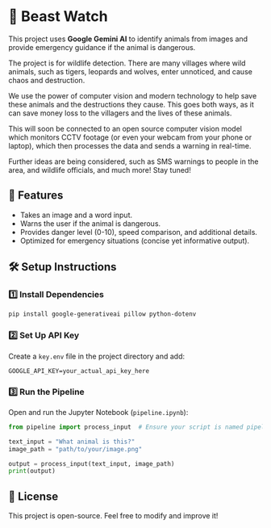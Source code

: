 # 🚀 Beast Watch

This project uses **Google Gemini AI** to identify animals from images and provide emergency guidance if the animal is dangerous. 

The project is for wildlife detection. There are many villages where wild animals, such as tigers, leopards and wolves, enter unnoticed, and cause chaos and destruction.

We use the power of computer vision and modern technology to help save these animals and the destructions they cause. This goes both ways, as it can save money loss to the villagers and the lives of these animals.

This will soon be connected to an open source computer vision model which monitors CCTV footage (or even your webcam from your phone or laptop), which then processes the data and sends a warning in real-time. 

Further ideas are being considered, such as SMS warnings to people in the area, and wildlife officials, and much more! Stay tuned!

## 📌 Features
- Takes an image and a word input.
- Warns the user if the animal is dangerous.
- Provides danger level (0-10), speed comparison, and additional details.
- Optimized for emergency situations (concise yet informative output).

## 🛠 Setup Instructions

### 1️⃣ Install Dependencies
```bash
pip install google-generativeai pillow python-dotenv
```

### 2️⃣ Set Up API Key
Create a `key.env` file in the project directory and add:
```
GOOGLE_API_KEY=your_actual_api_key_here
```

### 3️⃣ Run the Pipeline
Open and run the Jupyter Notebook (`pipeline.ipynb`):
```python
from pipeline import process_input  # Ensure your script is named pipeline.ipynb

text_input = "What animal is this?"
image_path = "path/to/your/image.png"

output = process_input(text_input, image_path)
print(output)
```

## 📜 License
This project is open-source. Feel free to modify and improve it!
